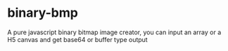 # binary-bmp
A pure javascript binary bitmap image creator, you can input an array or a H5 canvas and get base64 or buffer type output
